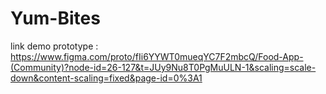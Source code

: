 # Yum-Bites

link demo prototype :
https://www.figma.com/proto/fIi6YYWT0mueqYC7F2mbcQ/Food-App-(Community)?node-id=26-127&t=JUy9Nu8T0PgMuULN-1&scaling=scale-down&content-scaling=fixed&page-id=0%3A1
